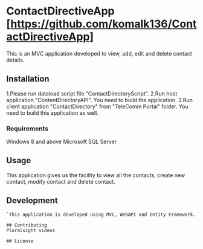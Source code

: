 # ContactDirectiveApp [https://github.com/komalk136/ContactDirectiveApp]
This is an MVC application developed to view, add, edit and delete contact details.

## Installation

1.Please run dataload script file "ContactDirectoryScript".
2.Run host application "ContentDirectoryAPI". You need to build the application.
3.Run client application "ContactDirectory" from "TeleComm Portal" folder. You need to build this application as well.

### Requirements
Windows 8 and above
Microsoft SQL Server

## Usage
This application gives us the facility to view all the contacts, create new contact, modify contact and delete contact.


## Development
```
`This application is developed using MVC, WebAPI and Entity Framework.

## Contributing
Pluralsight videos

## License
